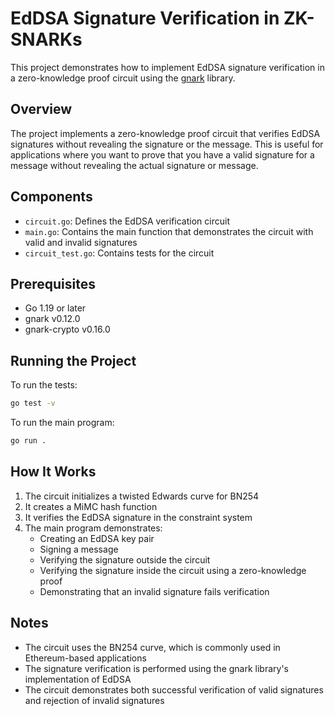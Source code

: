 # EdDSA Signature Verification in ZK-SNARKs

This project demonstrates how to implement EdDSA signature verification in a zero-knowledge proof circuit using the [gnark](https://github.com/consensys/gnark) library.

## Overview

The project implements a zero-knowledge proof circuit that verifies EdDSA signatures without revealing the signature or the message. This is useful for applications where you want to prove that you have a valid signature for a message without revealing the actual signature or message.

## Components

- `circuit.go`: Defines the EdDSA verification circuit
- `main.go`: Contains the main function that demonstrates the circuit with valid and invalid signatures
- `circuit_test.go`: Contains tests for the circuit

## Prerequisites

- Go 1.19 or later
- gnark v0.12.0
- gnark-crypto v0.16.0

## Running the Project

To run the tests:

```bash
go test -v
```

To run the main program:

```bash
go run .
```

## How It Works

1. The circuit initializes a twisted Edwards curve for BN254
2. It creates a MiMC hash function
3. It verifies the EdDSA signature in the constraint system
4. The main program demonstrates:
   - Creating an EdDSA key pair
   - Signing a message
   - Verifying the signature outside the circuit
   - Verifying the signature inside the circuit using a zero-knowledge proof
   - Demonstrating that an invalid signature fails verification

## Notes

- The circuit uses the BN254 curve, which is commonly used in Ethereum-based applications
- The signature verification is performed using the gnark library's implementation of EdDSA
- The circuit demonstrates both successful verification of valid signatures and rejection of invalid signatures
